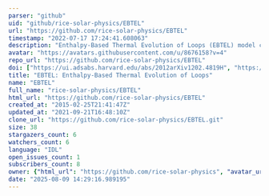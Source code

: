 ```yaml
---
parser: "github"
uid: "github/rice-solar-physics/EBTEL"
url: "https://github.com/rice-solar-physics/EBTEL"
timestamp: "2022-07-17 17:24:41.608063"
description: "Enthalpy-Based Thermal Evolution of Loops (EBTEL) model coded in the IDL language by J. A. Klimchuk, S. Patsourakos, and P.J. Cargill "
avatar: "https://avatars.githubusercontent.com/u/8676158?v=4"
repo_url: "https://github.com/rice-solar-physics/EBTEL"
doi: ["https://ui.adsabs.harvard.edu/abs/2012arXiv1202.4819H", "https://ui.adsabs.harvard.edu/abs/2008ApJ...682.1351K", "https://ui.adsabs.harvard.edu/abs/2012ascl.soft03007K/abstract"]
title: "EBTEL: Enthalpy-Based Thermal Evolution of Loops"
name: "EBTEL"
full_name: "rice-solar-physics/EBTEL"
html_url: "https://github.com/rice-solar-physics/EBTEL"
created_at: "2015-02-25T21:41:47Z"
updated_at: "2021-09-21T16:48:10Z"
clone_url: "https://github.com/rice-solar-physics/EBTEL.git"
size: 38
stargazers_count: 6
watchers_count: 6
language: "IDL"
open_issues_count: 1
subscribers_count: 8
owner: {"html_url": "https://github.com/rice-solar-physics", "avatar_url": "https://avatars.githubusercontent.com/u/8676158?v=4", "login": "rice-solar-physics", "type": "Organization"}
date: "2025-08-09 14:29:16.989195"
---
```

